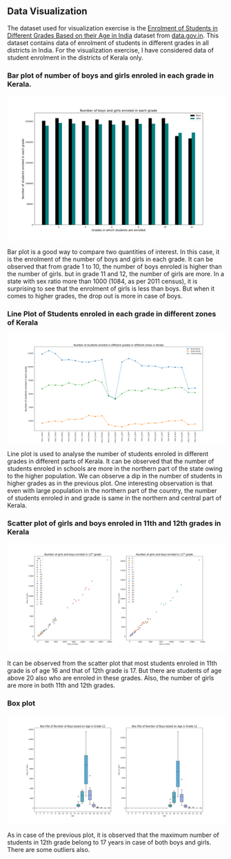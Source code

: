 ## Data Visualization

The dataset used for visualization exercise is the [Enrolment of Students in Different Grades Based on their Age in India](https://data.gov.in/resource/enrolment-age-and-class-udise-plus-during-2019-20) dataset from [data.gov.in](https://data.gov.in/). This dataset contains data of enrolment of students in different grades in all districts in India. For the visualization exercise, I have considered data of student enrolment in the districts of Kerala only. 

### Bar plot of number of boys and girls enroled in each grade in Kerala.

![Alt text](images/barplot.png)

Bar plot is a good way to compare two quantities of interest. In this case, it is the enrolment of the number of boys and girls in each
grade. It can be observed that from grade 1 to 10, the number of boys enroled is higher than the number of girls. but in grade 11 and
12, the number of girls are more. In a state with sex ratio more than 1000 (1084, as per 2011 census), it is surprising to see that the
enrolment of girls is less than boys. But when it comes to higher grades, the drop out is more in case of boys.

### Line Plot of Students enroled in each grade in different zones of Kerala

![Alt text](images/lineplot.png)

Line plot is used to analyse the number of students enroled in different grades in different parts of Kerala. It can be observed that the
number of students enroled in schools are more in the northern part of the state owing to the higher population. We can observe a
dip in the number of students in higher grades as in the previous plot. One interesting observation is that even with large population
in the northern part of the country, the number of students enroled in and grade is same in the northern and central part of
Kerala.

### Scatter plot of girls and boys enroled in 11th and 12th grades in Kerala

![Alt text](images/scatterplot.png)

It can be observed from the scatter plot that most students enroled in 11th grade is of age 16 and that of 12th grade is 17. But there
are students of age above 20 also who are enroled in these grades. Also, the number of girls are more in both 11th and 12th grades.

### Box plot

![Alt text](images/boxplot.png)

As in case of the previous plot, it is observed that the maximum number of students in 12th grade belong to 17 years in case of both
boys and girls. There are some outliers also.